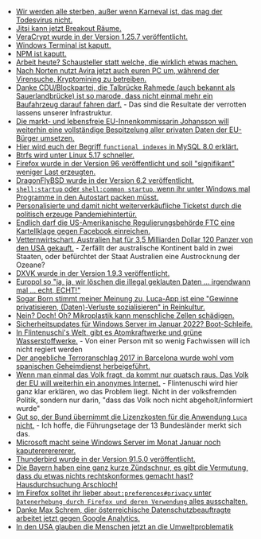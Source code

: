 * [Wir werden alle sterben, außer wenn Karneval ist, das mag der Todesvirus nicht.](https://tuxproject.de/blog/2022/01/carnival-in-berlin/)
* [Jitsi kann jetzt Breakout Räume.](https://scheible.it/jitsi-meet_breakout-rooms/)
* [VeraCrypt wurde in der Version 1.25.7 veröffentlicht.](https://www.borncity.com/blog/2022/01/09/veracrypt-1-25-7-fr-windows-7-8-x-10/)
* [Windows Terminal ist kaputt.](https://www.borncity.com/blog/2022/01/10/windows-terminal-emulator-titelnderung-fhrt-zu-white-screen-of-death/)
* [NPM ist kaputt.](https://blog.fefe.de/?ts=9f25564b)
* [Arbeit heute? Schausteller statt welche, die wirklich etwas machen.](https://blog.fefe.de/?ts=9f242fcf)
* [Nach Norten nutzt Avira jetzt auch euren PC um, während der Virensuche, Kryptomining zu betreiben.](https://blog.fefe.de/?ts=9f228f65)
* [Danke CDU/Blockpartei, die Talbrücke Rahmede (auch bekannt als Sauerlandbrücke) ist so marode, dass nicht einmal mehr ein Baufahrzeug darauf fahren darf.](https://blog.fefe.de/?ts=9f228ecc) - Das sind die Resultate der verrotten lassens unserer Infrastruktur.
* [Die markt- und lebensfreie EU-Innenkommissarin Johansson will weiterhin eine vollständige Bespitzelung aller privaten Daten der EU-Bürger umsetzen.](https://netzpolitik.org/2022/missbrauchsdarstellungen-eu-innenkommissarin-johansson-will-offenbar-an-chatkontrolle-festhalten/)
* [Hier wird euch der Begriff `functional indexes` in MySQL 8.0 erklärt.](https://www.percona.com/blog/mysql-8-0-functional-indexes/)
* [Btrfs wird unter Linux 5.17 schneller.](https://www.phoronix.com/scan.php?page=news_item&px=Btrfs-Linux-5.17)
* [Firefox wurde in der Version 96 veröffentlicht und soll "signifikant" weniger Last erzeugten.](https://www.phoronix.com/scan.php?page=news_item&px=Firefox-96-Released)
* [DragonFlyBSD wurde in der Version 6.2 veröffentlicht.](https://www.phoronix.com/scan.php?page=news_item&px=DragonFlyBSD-6.2)
* [`shell:startup` oder `shell:common startup`, wenn ihr unter Windows mal Programme in den Autostart packen müsst.](https://www.shellhacks.com/windows-startup-folder-add-program-to-startup/)
* [Personalisierte und damit nicht weiterverkäufliche Ticketst durch die politisch erzeuge Pandemiehintertür.](https://netzpolitik.org/2022/update-der-corona-warn-app-neue-impfstatus-pruefung-auf-kosten-der-anonymitaet/)
* [Endlich darf die US-Amerikanische Regulierungsbehörde FTC eine Kartellklage gegen Facebook einreichen.](https://blog.fefe.de/?ts=9f20f8e2)
* [Vetternwirtschart, Australien hat für 3,5 Milliarden Dollar 120 Panzer von den USA gekauft.](https://blog.fefe.de/?ts=9f237bcc) - Zerfällt der australische Kontinent bald in zwei Staaten, oder befürchtet der Staat Australien eine Austrocknung der Ozeane?
* [DXVK wurde in der Version 1.9.3 veröffentlicht.](https://www.phoronix.com/scan.php?page=news_item&px=DXVK-1.9.3-Released)
* [Europol so "ja, ja, wir löschen die illegal geklauten Daten ... irgendwann mal ... echt, ECHT!"](https://netzpolitik.org/2022/europol-eu-polizeibehoerde-laesst-offen-ob-sie-illegale-datensammlung-loescht/)
* [Sogar Born stimmt meiner Meinung zu, Luca-App ist eine "Gewinne privatisieren, (Daten)-Verluste sozialisieren" in Reinkultur.](https://www.borncity.com/blog/2022/01/11/luca-app-irre-teuer-technisch-kaputt-unsicher-und-nutzlos/)
* [Nein? Doch! Oh? Mikroplastik kann menschliche Zellen schädigen.](https://www.sonnenseite.com/de/wissenschaft/mikroplastik-kann-menschliche-zellen-schaedigen/)
* [Sicherheitsupdates für Windows Server im Januar 2022? Boot-Schleife.](https://www.borncity.com/blog/2022/01/12/windows-server-januar-2022-sicherheitsupdates-verursachen-boot-schleife/)
* [In Flintenuschi's Welt, gibt es Atomkraftwerke und grüne Wasserstoffwerke.](https://blog.fefe.de/?ts=9f21e087) - Von einer Person mit so wenig Fachwissen will ich nicht regiert werden
* [Der angebliche Terroranschlag 2017 in Barcelona wurde wohl vom spanischen Geheimdienst herbeigeführt.](https://blog.fefe.de/?ts=9f202d31)
* [Wenn man einmal das Volk fragt, da kommt nur quatsch raus. Das Volk der EU will weiterhin ein anonymes Internet.](https://netzpolitik.org/2022/eu-umfrage-mehrheit-will-anonyme-internetnutzung-deutschland-kein-vorreiter/) - Flintenuschi wird hier ganz klar erklären, wo das Problem liegt. Nicht in der volksfremden Politik, sondern nur darin, "dass das Volk noch nicht abgeholt/informiert wurde"
* [Gut so, der Bund übernimmt die Lizenzkosten für die Anwendung `Luca` nicht.](https://netzpolitik.org/2022/luca-app-bund-uebernimmt-millionenkosten-der-laender-nicht/) - Ich hoffe, die Führungsetage der 13 Bundesländer merkt sich das.
* [Microsoft macht seine Windows Server im Monat Januar noch kaputerererererer.](https://www.borncity.com/blog/2022/01/12/windows-server-2012-r2-januar-2022-update-kb5009586-brickt-hyper-v-host/)
* [Thunderbird wurde in der Version 91.5.0 veröffentlicht.](https://www.borncity.com/blog/2022/01/13/thunderbird-91-5-0/)
* [Die Bayern haben eine ganz kurze Zündschnur, es gibt die Vermutung, dass du etwas nichts rechtskonformes gemacht hast? Hausdurchsuchung Arschloch!](https://blog.fefe.de/?ts=9f1edafa)
* [Im Firefox solltet ihr lieber `about:preferences#privacy` unter `Datenerhebung durch Firefox und deren Verwendung` alles ausschalten.](https://blog.fefe.de/?ts=9f2136d6)
* [Danke Max Schrem, dier österreichische Datenschutzbeauftragte arbeitet jetzt gegen Google Analytics.](https://blog.fefe.de/?ts=9f1ea8df)
* [In den USA glauben die Menschen jetzt an die Umweltproblematik](https://blog.fefe.de/?ts=9f1e9a22)
